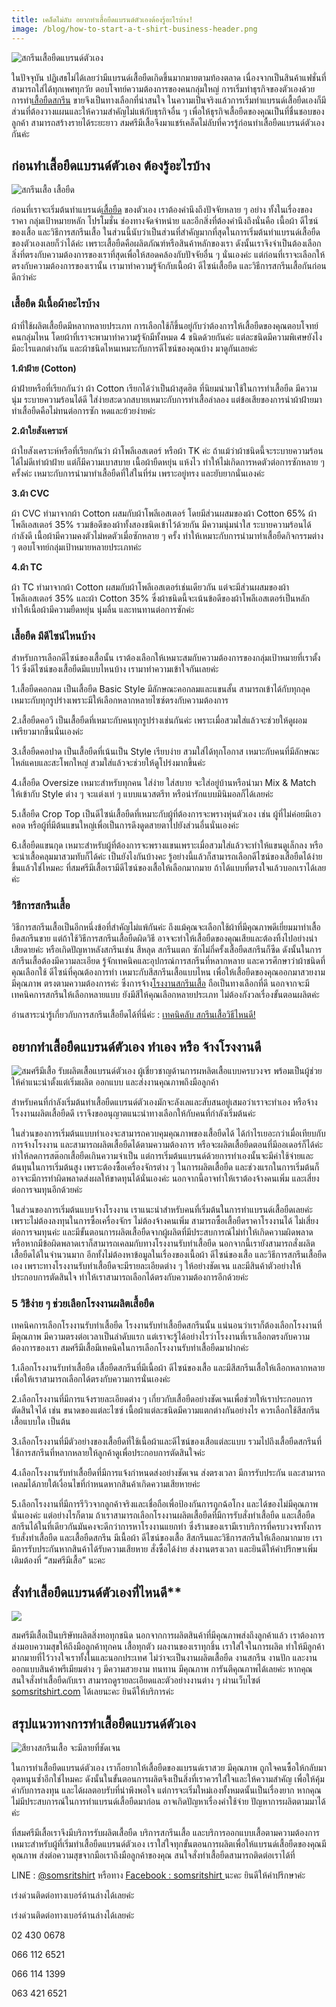 ```yaml
---
title: เคล็ดไม่ลับ อยากทำเสื้อยืดแบรนด์ตัวเองต้องรู้อะไรบ้าง!
image: /blog/how-to-start-a-t-shirt-business-header.png
---
```

![สกรีนเสื้อยืดแบรนด์ตัวเอง](/blog/how-to-start-a-t-shirt-business-1.png)

ในปัจจุบัน ปฏิเสธไม่ได้เลยว่ามีแบรนด์เสื้อยืดเกิดขึ้นมากมายตามท้องตลาด เนื่องจากเป็นสินค้าแฟชั่นที่สามารถใส่ได้ทุกเพศทุกวัย ตอบโจทย์ความต้องการของคนกลุ่มใหญ่ การเริ่มทำธุรกิจของตัวเองด้วยการทำ[เสื้อยืดสกรีน](/screen-t-shirt-service)
ขายจึงเป็นทางเลือกที่น่าสนใจ ในความเป็นจริงแล้วการเริ่มทำแบรนด์เสื้อยืดเองก็มีส่วนที่ต้องวางแผนและให้ความสำคัญไม่แพ้กับธุรกิจอื่น ๆ เพื่อให้ธุรกิจเสื้อยืดของคุณเป็นที่ชื่นชอบของลูกค้า สามารถสร้างรายได้ระยะยาว สมศรีมีเสื้อจึงมาแชร์เคล็ดไม่ลับที่ควรรู้ก่อนทำเสื้อยืดแบรนด์ตัวเองกันค่ะ

## ก่อนทำเสื้อยืดแบรนด์ตัวเอง ต้องรู้อะไรบ้าง

![สกรีนเสื้อ เสื้อยืด](/blog/how-to-start-a-t-shirt-business-2.png)

ก่อนที่เราจะเริ่มต้นทำแบรนด์[เสื้อยืด](/tshirt)
ของตัวเอง เราต้องคำนึงถึงปัจจัยหลาย ๆ อย่าง ทั้งในเรื่องของราคา กลุ่มเป้าหมายหลัก โปรโมชั่น ช่องทางจัดจำหน่าย และอีกสิ่งที่ต้องคำนึงถึงนั่นคือ เนื้อผ้า ดีไซน์ของเสื้อ และวิธีการสกรีนเสื้อ ในส่วนนี้นับว่าเป็นส่วนที่สำคัญมากที่สุดในการเริ่มต้นทำแบรนด์เสื้อยืดของตัวเองเลยก็ว่าได้ค่ะ เพราะเสื้อยืดคือผลิตภัณฑ์หรือสินค้าหลักของเรา ดังนั้นเราจึงจำเป็นต้องเลือกสิ่งที่ตรงกับความต้องการของเราที่สุดเพื่อให้สอดคล้องกับปัจจัยอื่น ๆ นั่นเองค่ะ แต่ก่อนที่เราจะเลือกให้ตรงกับความต้องการของเรานั้น เรามาทำความรู้จักกับเนื้อผ้า ดีไซน์เสื้อยืด และวิธีการสกรีนเสื้อกันก่อนดีกว่าค่ะ

### เสื้อยืด มีเนื้อผ้าอะไรบ้าง

ผ้าที่ใช้ผลิตเสื้อยืดมีหลากหลายประเภท การเลือกใช้ก็ขึ้นอยู่กับว่าต้องการให้เสื้อยืดของคุณตอบโจทย์คนกลุ่มไหน โดยผ้าที่เราจะพามาทำความรู้จักมีทั้งหมด 4 ชนิดด้วยกันค่ะ แต่ละชนิดมีความพิเศษยังไง มีอะไรแตกต่างกัน และผ้าชนิดไหนเหมาะกับการดีไซน์ของคุณบ้าง มาดูกันเลยค่ะ

**1.ผ้าฝ้าย (Cotton)**

ผ้าฝ้ายหรือที่เรียกกันว่า ผ้า Cotton เรียกได้ว่าเป็นผ้าสุดฮิต ที่นิยมนำมาใช้ในการทำเสื้อยืด มีความนุ่ม ระบายความร้อนได้ดี ใส่ง่ายสะดวกสบายเหมาะกับการทำเสื้อลำลอง แต่ข้อเสียของการนำผ้าฝ้ายมาทำเสื้อยืดคือไม่ทนต่อการซัก หดและย้วยง่ายค่ะ 

**2.ผ้าใยสังเคราะห์**

ผ้าใยสังเคราะห์หรือที่เรียกกันว่า ผ้าโพลีเอสเตอร์ หรือผ้า TK ค่ะ ถ้าแม้ว่าผ้าชนิดนี้จะระบายความร้อนได้ไม่ดีเท่าผ้าฝ้าย แต่ก็มีความเบาสบาย เนื้อผ้ายืดหยุ่น แห้งไว ทำให้ไม่เกิดการหดตัวต่อการซักหลาย ๆ ครั้งค่ะ เหมาะกับการนำมาทำเสื้อยืดที่ใส่ในที่ร่ม เพราะอยู่ทรง และยับยากนั่นเองค่ะ

**3.ผ้า CVC**

ผ้า CVC ทำมาจากผ้า Cotton ผสมกับผ้าโพลีเอสเตอร์ โดยมีส่วนผสมของผ้า Cotton 65% ผ้าโพลีเอสเตอร์ 35% รวมข้อดีของผ้าทั้งสองชนิดเข้าไว้ด้วยกัน มีความนุ่มน่าใส ระบายความร้อนได้กำลังดี เนื้อผ้ามีความคงตัวไม่หดตัวเมื่อซักหลาย ๆ ครั้ง ทำให้เหมาะกับการนำมาทำเสื้อยืดกิจกรรมต่าง ๆ ตอบโจทย์กลุ่มเป้าหมายหลายประเภทค่ะ

**4.ผ้า TC**

ผ้า TC ทำมาจากผ้า Cotton ผสมกับผ้าโพลีเอสเตอร์เช่นเดียวกัน แต่จะมีส่วนผสมของผ้าโพลีเอสเตอร์ 35% และผ้า Cotton 35% ซึ่งผ้าชนิดนี้จะเน้นข้อดีของผ้าโพลีเอสเตอร์เป็นหลัก ทำให้เนื้อผ้ามีความยืดหยุ่น นุ่มลื่น และทนทานต่อการซักค่ะ

### เสื้อยืด มีดีไซน์ไหนบ้าง

สำหรับการเลือกดีไซน์ของเสื้อนั้น เราต้องเลือกให้เหมาะสมกับความต้องการของกลุ่มเป้าหมายที่เราตั้งไว้ ซึ่งดีไซน์ของเสื้อยืดมีแบบไหนบ้าง เรามาทำความเข้าใจกันเลยค่ะ

1.เสื้อยืดคอกลม เป็นเสื้อยืด Basic Style มีลักษณะคอกลมและแขนสั้น สามารถเข้าได้กับทุกลุค เหมาะกับทุกรูปร่างเพราะมีให้เลือกหลากหลายไซซ์ตรงกับความต้องการ

2.เสื้อยืดคอวี เป็นเสื้อยืดที่เหมาะกับคนทุกรูปร่างเช่นกันค่ะ เพราะเมื่อสวมใส่แล้วจะช่วยให้ดูผอมเพรียวมากขึ้นนั่นเองค่ะ

3.เสื้อยืดคอปาด เป็นเสื้อยืดที่เน้นเป็น Style เรียบง่าย สวมใส่ได้ทุกโอกาส เหมาะกับคนที่มีลักษณะไหล่แคบและสะโพกใหญ่ สวมใส่แล้วจะช่วยให้ดูโปร่งมากขึ้นค่ะ

4.เสื้อยืด Oversize เหมาะสำหรับทุกคน ใส่ง่าย ใส่สบาย จะใส่อยู่บ้านหรือนำมา Mix & Match ให้เข้ากับ Style ต่าง ๆ จะแต่งเท่ ๆ แบบแนวสตรีท หรือน่ารักแบบมินิมอลก็ได้เลยค่ะ

5.เสื้อยืด Crop Top เป็นดีไซน์เสื้อยืดที่เหมาะกับผู้ที่ต้องการจะพรางหุ่นตัวเอง เช่น ผู้ที่ไม่ค่อยมีเอวคอด หรือผู้ที่มีต้นแขนใหญ่เพื่อเป็นการดึงดูดสายตาไปยังส่วนอื่นนั่นเองค่ะ

6.เสื้อยืดแขนกุด เหมาะสำหรับผู้ที่ต้องการจะพรางแขนเพราะเมื่อสวมใส่แล้วจะทำให้แขนดูเล็กลง หรือจะนำเสื้อคลุมมาสวมทับก็ได้ค่ะ 
เป็นยังไงกันบ้างคะ รู้อย่างนี้แล้วก็สามารถเลือกดีไซน์ของเสื้อยืดได้ง่ายขึ้นแล้วใช่ไหมคะ ที่สมศรีมีเสื้อเรามีดีไซน์ของเสื้อให้เลือกมากมาย ถ้าได้แบบที่ตรงใจแล้วบอกเราได้เลยค่ะ

### วิธีการสกรีนเสื้อ

วิธีการสกรีนเสื้อเป็นอีกหนึ่งข้อที่สำคัญไม่แพ้กันค่ะ ถึงแม้คุณจะเลือกใช้ผ้าที่มีคุณภาพดีเยี่ยมมาทำเสื้อยืดสกรีนขาย แต่ถ้าใช้วิธีการสกรีนเสื้อยืดผิดวิธี อาจจะทำให้เสื้อยืดของคุณเสียและต้องทิ้งไปอย่างน่าเสียดายค่ะ หรือเกิดปัญหาหลังสกรีนเช่น สีหลุด สกรีนแตก ซักไม่กี่ครั้งเสื้อยืดสกรีนก็ซีด ดังนั้นในการสกรีนเสื้อต้องมีความละเอียด รู้จักเทคนิคและอุปกรณ์การสกรีนที่หลากหลาย และควรศึกษาว่าผ้าชนิดที่คุณเลือกใช้ ดีไซน์ที่คุณต้องการทำ เหมาะกับสีสกรีนเสื้อแบบไหน เพื่อให้เสื้อยืดของคุณออกมาสวยงาม มีคุณภาพ ตรงตามความต้องการค่ะ ซึ่งการจ้าง[โรงงานสกรีนเสื้อ](/screen-t-shirt-service)
ถือเป็นทางเลือกที่ดี นอกจากจะมีเทคนิคการสกรีนให้เลือกหลายแบบ ยังมีสีให้คุณเลือกหลายประเภท ไม่ต้องกังวลเรื่องขั้นตอนผลิตค่ะ

อ่านสาระน่ารู้เกี่ยวกับการสกรีนเสื้อยืดได้ที่นี่ค่ะ : [เทคนิคลับ สกรีนเสื้อวิธีไหนดี!](/shirt-screen)

## อยากทำเสื้อยืดแบรนด์ตัวเอง ทำเอง หรือ จ้างโรงงานดี

![สมศรีมีเสื้อ รับผลิตเสื้อแบรนด์ตัวเอง ผู้เชี่ยวชาญด้านการผหลิตเสื้อแบบครบวงจร พร้อมเป็นผู้ช่วยให้คำแนะนำตั้งแต่เริ่มผลิต ออกแบบ และส่งงานคุณภาพถึงมือลูกค้า](/blog/how-to-start-a-t-shirt-business-3.png)

สำหรับคนที่กำลังเริ่มต้นทำเสื้อยืดแบรนด์ตัวเองมักจะลังเลและสับสนอยู่เสมอว่าเราจะทำเอง หรือจ้างโรงงานผลิตเสื้อยืดดี เราจึงขออนุญาตแนะนำทางเลือกให้กับคนที่กำลังเริ่มต้นค่ะ

ในส่วนของการเริ่มต้นแบบทำเองจะสามารถควบคุมคุณภาพของเสื้อยืดได้ ได้กำไรเยอะกว่าเมื่อเทียบกับการจ้างโรงงาน และสามารถผลิตเสื้อยืดได้ตามความต้องการ หรือจะผลิตเสื้อยืดตอนที่มีออเดอร์ก็ได้ค่ะ ทำให้ลดการสต๊อกเสื้อยืดเกินความจำเป็น แต่การเริ่มต้นแบรนด์ด้วยการทำเองนั้นจะมีค่าใช้จ่ายและต้นทุนในการเริ่มต้นสูง เพราะต้องซื้อเครื่องจักรต่าง ๆ ในการผลิตเสื้อยืด และช่วงแรกในการเริ่มต้นก็อาจจะมีการทำผิดพลาดส่งผลให้ขาดทุนได้นั่นเองค่ะ นอกจากนี้อาจทำให้เราต้องจ้างคนเพิ่ม และเสี่ยงต่อการจมทุนอีกด้วยค่ะ

ในส่วนของการเริ่มต้นแบบจ้างโรงงาน เราแนะนำสำหรับคนที่เริ่มต้นในการทำแบรนด์เสื้อยืดเลยค่ะ เพราะไม่ต้องลงทุนในการซื้อเครื่องจักร ไม่ต้องจ้างคนเพิ่ม สามารถซื้อเสื้อยืดราคาโรงงานได้ ไม่เสี่ยงต่อการจมทุนค่ะ และมีขั้นตอนการผลิตเสื้อยืดจากผู้ผลิตที่มีประสบการณ์ไม่ทำให้เกิดความผิดพลาด หรือหากมีข้อผิดพลาดเราก็สามารถเคลมกับทางโรงงานรับทำเสื้อยืด นอกจากนี้เรายังสามารถสั่งผลิตเสื้อยืดได้ในจำนวนมาก อีกทั้งไม่ต้องหาข้อมูลในเรื่องของเนื้อผ้า ดีไซน์ของเสื้อ และวิธีการสกรีนเสื้อยืดเอง เพราะทางโรงงานรับทำเสื้อยืดจะมีรายละเอียดต่าง ๆ ให้อย่างชัดเจน และมีสินค้าตัวอย่างให้ประกอบการตัดสินใจ ทำให้เราสามารถเลือกได้ตรงกับความต้องการอีกด้วยค่ะ

### 5 วิธีง่าย ๆ ช่วยเลือกโรงงานผลิตเสื้อยืด

เทคนิคการเลือกโรงงานรับทำเสื้อยืด โรงงานรับทำเสื้อยืดสกรีนนั้น แน่นอนว่าเราก็ต้องเลือกโรงงานที่มีคุณภาพ มีความตรงต่อเวลาเป็นลำดับแรก แต่เราจะรู้ได้อย่างไรว่าโรงงานที่เราเลือกตรงกับความต้องการของเรา สมศรีมีเสื้อมีเทคนิคในการเลือกโรงงานรับทำเสื้อยืดมาฝากค่ะ

1.เลือกโรงงานรับทำเสื้อยืด เสื้อยืดสกรีนที่มีเนื้อผ้า ดีไซน์ของเสื้อ และมีสีสกรีนเสื้อให้เลือกหลากหลาย เพื่อให้เราสามารถเลือกได้ตรงกับความการนั่นเองค่ะ

2.เลือกโรงงานที่มีการแจ้งรายละเอียดต่าง ๆ เกี่ยวกับเสื้อยืดอย่างชัดเจนเพื่อช่วยให้เราประกอบการตัดสินใจได้ เช่น ขนาดของแต่ละไซซ์ เนื้อผ้าแต่ละชนิดมีความแตกต่างกันอย่างไร ควรเลือกใช้สีสกรีนเสื้อแบบใด เป็นต้น

3.เลือกโรงงานที่มีตัวอย่างของเสื้อยืดที่ใช้เนื้อผ้าและดีไซน์ของเสือแต่ละแบบ รวมไปถึงเสื้อยืดสกรีนที่ใช้การสกรีนที่หลากหลายให้ลูกค้าดูเพื่อประกอบการตัดสินใจค่ะ

4.เลือกโรงงานรับทำเสื้อยืดที่มีการแจ้งกำหนดส่งอย่างชัดเจน ส่งตรงเวลา มีการรับประกัน และสามารถเคลมได้ภายใต้เงื่อนไขที่กำหนดหากสินค้าเกิดความเสียหายค่ะ

5.เลือกโรงงานที่มีการรีวิวจากลูกค้าจริงและเชื่อถือเพื่อป้องกันการถูกฉ้อโกง และได้ของไม่มีคุณภาพนั่นเองค่ะ
แต่อย่างไรก็ตาม ถ้าเราสามารถเลือกโรงงานผลิตเสื้อยืดที่มีการรับสั่งทำเสื้อยืด และเสื้อยืดสกรีนได้ในที่เดียวกันมันคงจะดีกว่าการหาโรงงานแยกทำ ซึ่งร้านของเรามีเราบริการที่ครบวงจรทั้งการรับสั่งทำเสื้อยืด และเสื้อยืดสกรีน มีเนื้อผ้า ดีไซน์ของเสื้อ สีสกรีนและวิธีการสกรีนให้เลือกมากมาย เรามีการรับประกันหากสินค้าได้รับความเสียหาย สั่งซื้อได้ง่าย ส่งงานตรงเวลา และยินดีให้คำปรึกษาเพิ่มเติมต้องที่ “สมศรีมีเสื้อ” นะคะ

## สั่งทำเสื้อยืดแบรนด์ตัวเองที่ไหนดี**
![](/blog/how-to-start-a-t-shirt-business-4.png)

สมศรีมีเสื้อเป็นบริษัทผลิตสิ่งทอทุกชนิด นอกจากการผลิตสินค้าที่มีคุณภาพส่งถึงลูกค้าแล้ว เราต้องการส่งมอบความสุขให้ถึงมือลูกค้าทุกคน เสื้อทุกตัว ผลงานของเราทุกชิ้น เราใส่ใจในการผลิต ทำให้มีลูกค้ามากมายที่ไว้วางใจเราทั้งในและนอกประเทศ ไม่ว่าจะเป็นงานผลิตเสื้อยืด งานสกรีน งานปัก และงานออกแบบสินค้าพรีเมียมต่าง ๆ มีความสวยงาม ทนทาน มีคุณภาพ การันตีคุณภาพได้เลยค่ะ หากคุณสนใจสั่งทำเสื้อยืดกับเรา สามารถดูรายละเอียดและตัวอย่างงานต่าง ๆ ผ่านเว็บไซต์ [somsritshirt.com](/https://somsritshirt.com/)
 ได้เลยนะคะ ยินดีให้บริการค่ะ

## สรุปแนวทางการทำเสื้อยืดแบรนด์ตัวเอง

![สียางสกรีนเสื้อ จะมีลายที่ชัดเจน](/blog/how-to-start-a-t-shirt-business-5.png)

ในการทำเสื้อยืดแบรนด์ตัวเอง เราก็อยากให้เสื้อยืดของแบรนด์เราสวย มีคุณภาพ ถูกใจคนซื้อให้กลับมาอุดหนุนซ้ำอีกใช่ไหมคะ ดังนั้นในขั้นตอนการผลิตจึงเป็นสิ่งที่เราควรใส่ใจและให้ความสำคัญ เพื่อให้คุ้มค่ากับการลงทุน และได้ผลตอบรับที่น่าพึงพอใจ แต่การจะเริ่มใหม่เองทั้งหมดนั้นเป็นเรื่องยาก หากคุณไม่มีประสบการณ์ในการทำแบรนด์เสื้อยืดมาก่อน อาจเกิดปัญหาเรื่องค่าใช้จ่าย ปัญหาการผลิตตามมาได้ค่ะ

ที่สมศรีมีเสื้อเราจึงมีบริการรับผลิตเสื้อยืด บริการสกรีนเสื้อ และบริการออกแบบเสื้อตามความต้องการ เหมาะสำหรับผู้ที่เริ่มทำเสื้อยืดแบรนด์ตัวเอง เราใส่ใจทุกขั้นตอนการผลิตเพื่อให้แบรนด์เสื้อยืดของคุณมีคุณภาพ ส่งต่อความสุขจากมือเราถึงมือลูกค้าของคุณ สนใจสั่งทำเสื้อยืดสามารถติดต่อเราได้ที่

LINE : [@somsritshirt](https://page.line.me/diz8986o?openQrModal=true)
 หรือทาง [Facebook : somsritshirt ](https://www.facebook.com/somsritshirt)นะคะ ยินดีให้คำปรึกษาค่ะ

เร่งด่วนติดต่อทางเบอร์ด้านล่างได้เลยค่ะ 

เร่งด่วนติดต่อทางเบอร์ด้านล่างได้เลยค่ะ 

02 430 0678

066 112 6521

066 114 1399

063 421 6521